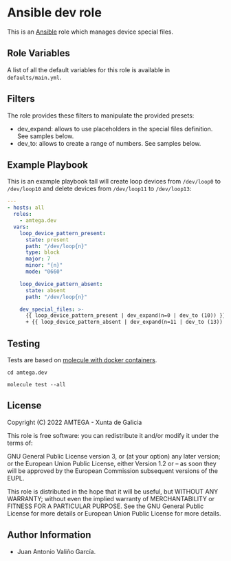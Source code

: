 # Ansible dev role

This is an [Ansible](http://www.ansible.com) role which manages device special files.

## Role Variables

A list of all the default variables for this role is available in `defaults/main.yml`.

## Filters

The role provides these filters to manipulate the provided presets:

- dev_expand: allows to use placeholders in the special files definition. See samples below.
- dev_to: allows to create a range of numbers. See samples below.

## Example Playbook

This is an example playbook tall will create loop devices from `/dev/loop0` to `/dev/loop10` and delete devices from `/dev/loop11` to `/dev/loop13`:

```yaml
---
- hosts: all
  roles:
    - amtega.dev
  vars:
    loop_device_pattern_present:
      state: present
      path: "/dev/loop{n}"
      type: block
      major: 7
      minor: "{n}"
      mode: "0660"

    loop_device_pattern_absent:
      state: absent
      path: "/dev/loop{n}"

    dev_special_files: >-
      {{ loop_device_pattern_present | dev_expand(n=0 | dev_to (10)) }}
      + {{ loop_device_pattern_absent | dev_expand(n=11 | dev_to (13)) }}
```

## Testing

Tests are based on [molecule with docker containers](https://molecule.readthedocs.io/en/latest/installation.html).

```shell
cd amtega.dev

molecule test --all
```

## License

Copyright (C) 2022 AMTEGA - Xunta de Galicia

This role is free software: you can redistribute it and/or modify it under the terms of:

GNU General Public License version 3, or (at your option) any later version; or the European Union Public License, either Version 1.2 or – as soon they will be approved by the European Commission ­subsequent versions of the EUPL.

This role is distributed in the hope that it will be useful, but WITHOUT ANY WARRANTY; without even the implied warranty of MERCHANTABILITY or FITNESS FOR A PARTICULAR PURPOSE.  See the GNU General Public License for more details or European Union Public License for more details.

## Author Information

- Juan Antonio Valiño García.
